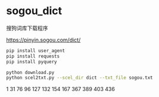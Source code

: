 sogou_dict
==========

搜狗词库下载程序

https://pinyin.sogou.com/dict/


```bash
pip install user_agent
pip install requests
pip install pyquery

python download.py
python scel2txt.py --scel_dir dict --txt_file sogou.txt
```
1 31 76 96 127 132 154 167 367 389 403 436

